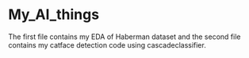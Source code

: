 # My_AI_things
The first file contains my EDA of Haberman dataset and the second file contains my catface detection code using cascadeclassifier.
